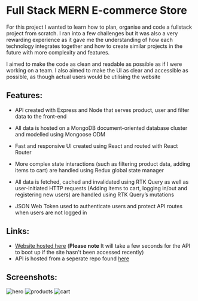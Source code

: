 # Full Stack MERN E-commerce Store

For this project I wanted to learn how to plan, organise and code a fullstack project from scratch. I ran into a few challenges but it was also a very rewarding experience as it gave me the understanding of how each technology integrates together and how to create similar projects in the future with more complexity and features. 

I aimed to make the code as clean and readable as possible as if I were working on a team. I also aimed to make the UI as clear and accessible as possible, as though actual users would be utilising the website


## Features:

- API created with Express and Node that serves product, user and filter data to the front-end

- All data is hosted on a MongoDB document-oriented database cluster and modelled using Mongoose ODM

- Fast and responsive UI created using React and routed with React Router

- More complex state interactions (such as filtering product data, adding items to cart) are handled using Redux global state manager

- All data is fetched, cached and invalidated using RTK Query as well as user-initiated HTTP requests (Adding items to cart, logging in/out and registering new users) are handled using RTK Query’s mutations

- JSON Web Token used to authenticate users and protect API routes when users are not logged in

## Links:

- [Website hosted here](https://mern-rtk-store.onrender.com/) (**Please note** It will take a few seconds for the API to boot up if the site hasn't been accessed recently)
- API is hosted from a seperate repo found [here](https://github.com/DevinCostello/mongoose-api)

## Screenshots:
![hero](https://user-images.githubusercontent.com/86488145/223537367-1eac8f59-48fb-4399-8e49-22fa6f26b832.png)
![products](https://user-images.githubusercontent.com/86488145/223537372-277f1e26-0282-4238-924a-cc921a96fc56.png)
![cart](https://user-images.githubusercontent.com/86488145/223537386-8f6dc000-042e-480c-ba44-82b755217189.png)
